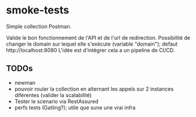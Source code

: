 # smoke-tests

Simple collection Postman.

Valide le bon fonctionnement de l'API et de l'url de redirection.
Possibilité de changer le domain sur lequel elle s'exécute (variable "domain"); defaut http://localhost:8080
L'idée est d'intégrer cela a un pipeline de CI/CD.

## TODOs
  * newman
  * pouvoir rouler la collection en alternant les appels sur 2 instances diférentes (valider la scalabilité)
  * Tester le scenario via RestAssured
  * perfs tests (Gatling?); utile que sune une vrai infra
